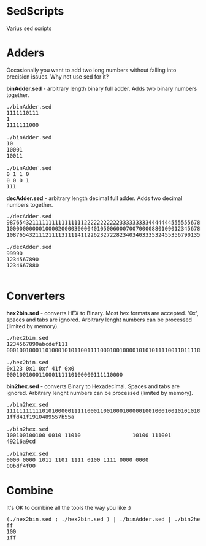 SedScripts
==========

Varius sed scripts

Adders
=============

Occasionally you want to add two long numbers without falling into precision issues. Why not use sed for it?

**binAdder.sed** - arbitrary length binary full adder. Adds two binary numbers together.

<pre>
./binAdder.sed
1111110111
1
1111111000

./binAdder.sed
10
10001
10011

./binAdder.sed
0 1 1 0
0 0 0 1
111
</pre>

**decAdder.sed** - arbitrary length decimal full adder. Adds two decimal numbers together.

<pre>
./decAdder.sed
98765432111111111111111122222222222333333333444444455555567890
10000000000100002000030000401050060007007000088010901234567891
108765432111211113111141122623272282340340333532455356790135781

./decAdder.sed
99990
1234567890
1234667880

</pre>

Converters
=============

**hex2bin.sed**  - converts HEX to Binary. Most hex formats are accepted. '0x', spaces and tabs are ignored. Arbitrary lenght numbers can be processed (limited by memory).

<pre>
./hex2bin.sed 
1234567890abcdef111
0001001000110100010101100111100010010000101010111100110111101111000100010001

./hex2bin.sed
0x123 0x1 0xf 41f 0x0
000100100011000111110100000111110000
</pre>


**bin2hex.sed** - converts Binary to Hexadecimal. Spaces and tabs are ignored. Arbitrary lenght numbers can be processed (limited by memory).

<pre>
./bin2hex.sed 
111111111110101000001111100011001000100000100100010010101010101111011010101011010
1ffd41f1910489557b55a

./bin2hex.sed
100100100100 0010 11010                10100 111001            101
49216a9cd

./bin2hex.sed
0000 0000 1011 1101 1111 0100 1111 0000 0000
00bdf4f00
</pre>

Combine
=============

It's OK to combine all the tools the way you like :)

<pre>
(./hex2bin.sed ; ./hex2bin.sed ) | ./binAdder.sed | ./bin2hex.sed
ff
100
1ff
</pre>
